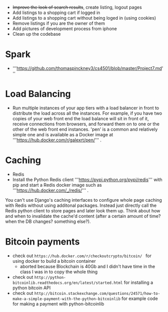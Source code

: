 - ~~Improve the look of search results~~, create listing, logout pages
- Add listings to a shopping cart if logged in
- Add listings to a shopping cart without being loged in (using cookies)
- Remove listings if you are the owner of them
- Add pictures of development process from iphone
- Clean up the codebase

# Spark 

- '''https://github.com/thomaspinckney3/cs4501/blob/master/Project7.md'''

# Load Balancing

- Run multiple instances of your app tiers with a load balancer in front to distribute the load across all the instances. For example, if you have two copies of your web front end the load balance will sit in front of it, receive connections from browsers, and forward them on to one or the other of the web front end instances. 'pen' is a common and relatively simple one and is available as a Docker image at '''https://hub.docker.com/r/galexrt/pen/''' .

# Caching

- Redis
- Install the Python Redis client '''https://pypi.python.org/pypi/redis''' with pip and start a Redis docker image such as '''https://hub.docker.com/_/redis/''' .

You can't use Django's caching interfaces to configure whole page caching with Redis without using additonal packages. Instead just directly call the Redis python client to store pages and later look them up. Think about how and when to invalidate the cache'd content (after a certain amount of time? when the DB changes? something else?). 

# Bitcoin payments

- check out ```https://hub.docker.com/r/checkoutcrypto/bitcoin/ ``` for using docker to build a bitcoin container
  - aborted because Blockchain is 40Gb and I didn't have time in the class I was in to copy the whole thing  
- check out ```http://python-bitcoinlib.readthedocs.org/en/latest/started.html``` for installing a python bitcoin API
- check out ```http://bitcoin.stackexchange.com/questions/24571/how-to-make-a-simple-payment-with-the-python-bitcoinlib``` for example code for making a payment with python-bitcoinlib
